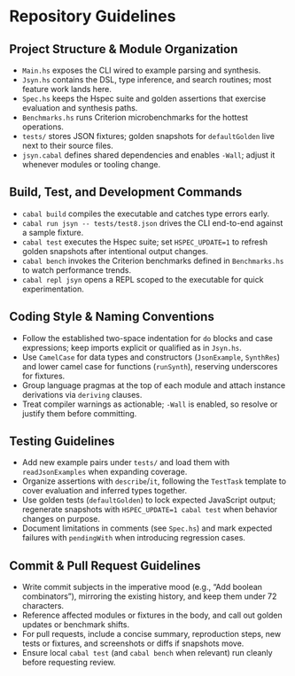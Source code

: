# Repository Guidelines

## Project Structure & Module Organization
- `Main.hs` exposes the CLI wired to example parsing and synthesis.
- `Jsyn.hs` contains the DSL, type inference, and search routines; most feature work lands here.
- `Spec.hs` keeps the Hspec suite and golden assertions that exercise evaluation and synthesis paths.
- `Benchmarks.hs` runs Criterion microbenchmarks for the hottest operations.
- `tests/` stores JSON fixtures; golden snapshots for `defaultGolden` live next to their source files.
- `jsyn.cabal` defines shared dependencies and enables `-Wall`; adjust it whenever modules or tooling change.

## Build, Test, and Development Commands
- `cabal build` compiles the executable and catches type errors early.
- `cabal run jsyn -- tests/test8.json` drives the CLI end-to-end against a sample fixture.
- `cabal test` executes the Hspec suite; set `HSPEC_UPDATE=1` to refresh golden snapshots after intentional output changes.
- `cabal bench` invokes the Criterion benchmarks defined in `Benchmarks.hs` to watch performance trends.
- `cabal repl jsyn` opens a REPL scoped to the executable for quick experimentation.

## Coding Style & Naming Conventions
- Follow the established two-space indentation for `do` blocks and case expressions; keep imports explicit or qualified as in `Jsyn.hs`.
- Use `CamelCase` for data types and constructors (`JsonExample`, `SynthRes`) and lower camel case for functions (`runSynth`), reserving underscores for fixtures.
- Group language pragmas at the top of each module and attach instance derivations via `deriving` clauses.
- Treat compiler warnings as actionable; `-Wall` is enabled, so resolve or justify them before committing.

## Testing Guidelines
- Add new example pairs under `tests/` and load them with `readJsonExamples` when expanding coverage.
- Organize assertions with `describe`/`it`, following the `TestTask` template to cover evaluation and inferred types together.
- Use golden tests (`defaultGolden`) to lock expected JavaScript output; regenerate snapshots with `HSPEC_UPDATE=1 cabal test` when behavior changes on purpose.
- Document limitations in comments (see `Spec.hs`) and mark expected failures with `pendingWith` when introducing regression cases.

## Commit & Pull Request Guidelines
- Write commit subjects in the imperative mood (e.g., “Add boolean combinators”), mirroring the existing history, and keep them under 72 characters.
- Reference affected modules or fixtures in the body, and call out golden updates or benchmark shifts.
- For pull requests, include a concise summary, reproduction steps, new tests or fixtures, and screenshots or diffs if snapshots move.
- Ensure local `cabal test` (and `cabal bench` when relevant) run cleanly before requesting review.
